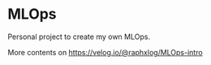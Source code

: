 # MLOps
Personal project to create my own MLOps.

More contents on https://velog.io/@raphxlog/MLOps-intro